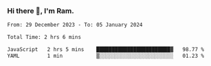### Hi there 👋, I'm Ram.

<!--START_SECTION:waka-->

```txt
From: 29 December 2023 - To: 05 January 2024

Total Time: 2 hrs 6 mins

JavaScript   2 hrs 5 mins    ████████████████████████▓   98.77 %
YAML         1 min           ▒░░░░░░░░░░░░░░░░░░░░░░░░   01.23 %
```

<!--END_SECTION:waka-->
